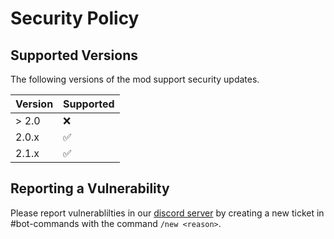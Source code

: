 # Security Policy

## Supported Versions

The following versions of the mod support security updates.

| Version | Supported          |
| ------- | ------------------ |
| > 2.0   | :x:                |
| 2.0.x   | :white_check_mark: |
| 2.1.x   | :white_check_mark: |

## Reporting a Vulnerability

Please report vulnerablilties in our [discord server](https://discord.gg/moulberry) by creating a new
ticket in #bot-commands with the command `/new <reason>`.
